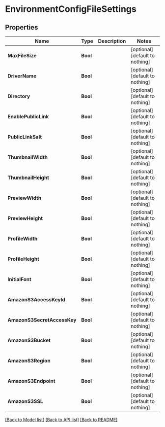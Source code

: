# EnvironmentConfigFileSettings


## Properties
Name | Type | Description | Notes
------------ | ------------- | ------------- | -------------
**MaxFileSize** | **Bool** |  | [optional] [default to nothing]
**DriverName** | **Bool** |  | [optional] [default to nothing]
**Directory** | **Bool** |  | [optional] [default to nothing]
**EnablePublicLink** | **Bool** |  | [optional] [default to nothing]
**PublicLinkSalt** | **Bool** |  | [optional] [default to nothing]
**ThumbnailWidth** | **Bool** |  | [optional] [default to nothing]
**ThumbnailHeight** | **Bool** |  | [optional] [default to nothing]
**PreviewWidth** | **Bool** |  | [optional] [default to nothing]
**PreviewHeight** | **Bool** |  | [optional] [default to nothing]
**ProfileWidth** | **Bool** |  | [optional] [default to nothing]
**ProfileHeight** | **Bool** |  | [optional] [default to nothing]
**InitialFont** | **Bool** |  | [optional] [default to nothing]
**AmazonS3AccessKeyId** | **Bool** |  | [optional] [default to nothing]
**AmazonS3SecretAccessKey** | **Bool** |  | [optional] [default to nothing]
**AmazonS3Bucket** | **Bool** |  | [optional] [default to nothing]
**AmazonS3Region** | **Bool** |  | [optional] [default to nothing]
**AmazonS3Endpoint** | **Bool** |  | [optional] [default to nothing]
**AmazonS3SSL** | **Bool** |  | [optional] [default to nothing]


[[Back to Model list]](../README.md#models) [[Back to API list]](../README.md#api-endpoints) [[Back to README]](../README.md)


